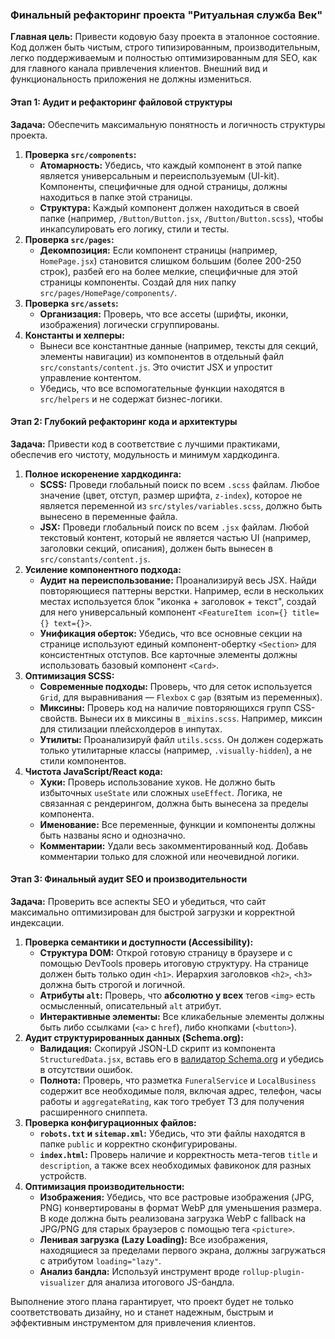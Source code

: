 ### **Финальный рефакторинг проекта "Ритуальная служба Век"**

**Главная цель:** Привести кодовую базу проекта в эталонное состояние. Код должен быть чистым, строго типизированным, производительным, легко поддерживаемым и полностью оптимизированным для SEO, как для главного канала привлечения клиентов. Внешний вид и функциональность приложения не должны измениться.

#### **Этап 1: Аудит и рефакторинг файловой структуры**

**Задача:** Обеспечить максимальную понятность и логичность структуры проекта.

1.  **Проверка `src/components`:**
    - **Атомарность:** Убедись, что каждый компонент в этой папке является универсальным и переиспользуемым (UI-kit). Компоненты, специфичные для одной страницы, должны находиться в папке этой страницы.
    - **Структура:** Каждый компонент должен находиться в своей папке (например, `/Button/Button.jsx`, `/Button/Button.scss`), чтобы инкапсулировать его логику, стили и тесты.
2.  **Проверка `src/pages`:**
    - **Декомпозиция:** Если компонент страницы (например, `HomePage.jsx`) становится слишком большим (более 200-250 строк), разбей его на более мелкие, специфичные для этой страницы компоненты. Создай для них папку `src/pages/HomePage/components/`.
3.  **Проверка `src/assets`:**
    - **Организация:** Проверь, что все ассеты (шрифты, иконки, изображения) логически сгруппированы.
4.  **Константы и хелперы:**
    - Вынеси все константные данные (например, тексты для секций, элементы навигации) из компонентов в отдельный файл `src/constants/content.js`. Это очистит JSX и упростит управление контентом.
    - Убедись, что все вспомогательные функции находятся в `src/helpers` и не содержат бизнес-логики.

#### **Этап 2: Глубокий рефакторинг кода и архитектуры**

**Задача:** Привести код в соответствие с лучшими практиками, обеспечив его чистоту, модульность и минимум хардкодинга.

1.  **Полное искоренение хардкодинга:**
    - **SCSS:** Проведи глобальный поиск по всем `.scss` файлам. Любое значение (цвет, отступ, размер шрифта, `z-index`), которое не является переменной из `src/styles/variables.scss`, должно быть вынесено в переменные файла.
    - **JSX:** Проведи глобальный поиск по всем `.jsx` файлам. Любой текстовый контент, который не является частью UI (например, заголовки секций, описания), должен быть вынесен в `src/constants/content.js`.
2.  **Усиление компонентного подхода:**
    - **Аудит на переиспользование:** Проанализируй весь JSX. Найди повторяющиеся паттерны верстки. Например, если в нескольких местах используется блок "иконка + заголовок + текст", создай для него универсальный компонент `<FeatureItem icon={} title={} text={}>`.
    - **Унификация оберток:** Убедись, что все основные секции на странице используют единый компонент-обертку `<Section>` для консистентных отступов. Все карточные элементы должны использовать базовый компонент `<Card>`.
3.  **Оптимизация SCSS:**
    - **Современные подходы:** Проверь, что для сеток используется `Grid`, для выравнивания — `Flexbox` с `gap` (взятым из переменных).
    - **Миксины:** Проверь код на наличие повторяющихся групп CSS-свойств. Вынеси их в миксины в `_mixins.scss`. Например, миксин для стилизации плейсхолдеров в инпутах.
    - **Утилиты:** Проанализируй файл `utils.scss`. Он должен содержать только утилитарные классы (например, `.visually-hidden`), а не стили компонентов.
4.  **Чистота JavaScript/React кода:**
    - **Хуки:** Проверь использование хуков. Не должно быть избыточных `useState` или сложных `useEffect`. Логика, не связанная с рендерингом, должна быть вынесена за пределы компонента.
    - **Именование:** Все переменные, функции и компоненты должны быть названы ясно и однозначно.
    - **Комментарии:** Удали весь закомментированный код. Добавь комментарии только для сложной или неочевидной логики.

#### **Этап 3: Финальный аудит SEO и производительности**

**Задача:** Проверить все аспекты SEO и убедиться, что сайт максимально оптимизирован для быстрой загрузки и корректной индексации.

1.  **Проверка семантики и доступности (Accessibility):**
    - **Структура DOM:** Открой готовую страницу в браузере и с помощью DevTools проверь итоговую структуру. На странице должен быть только один `<h1>`. Иерархия заголовков `<h2>`, `<h3>` должна быть строгой и логичной.
    - **Атрибуты `alt`:** Проверь, что **абсолютно у всех** тегов `<img>` есть осмысленный, описательный `alt` атрибут.
    - **Интерактивные элементы:** Все кликабельные элементы должны быть либо ссылками (`<a>` с `href`), либо кнопками (`<button>`).
2.  **Аудит структурированных данных (Schema.org):**
    - **Валидация:** Скопируй JSON-LD скрипт из компонента `StructuredData.jsx`, вставь его в [валидатор Schema.org](https://validator.schema.org/) и убедись в отсутствии ошибок.
    - **Полнота:** Проверь, что разметка `FuneralService` и `LocalBusiness` содержит все необходимые поля, включая адрес, телефон, часы работы и `aggregateRating`, как того требует ТЗ для получения расширенного сниппета.
3.  **Проверка конфигурационных файлов:**
    - **`robots.txt` и `sitemap.xml`:** Убедись, что эти файлы находятся в папке `public` и корректно сконфигурированы.
    - **`index.html`:** Проверь наличие и корректность мета-тегов `title` и `description`, а также всех необходимых фавиконок для разных устройств.
4.  **Оптимизация производительности:**
    - **Изображения:** Убедись, что все растровые изображения (JPG, PNG) конвертированы в формат WebP для уменьшения размера. В коде должна быть реализована загрузка WebP с fallback на JPG/PNG для старых браузеров с помощью тега `<picture>`.
    - **Ленивая загрузка (Lazy Loading):** Все изображения, находящиеся за пределами первого экрана, должны загружаться с атрибутом `loading="lazy"`.
    - **Анализ бандла:** Используй инструмент вроде `rollup-plugin-visualizer` для анализа итогового JS-бандла.

Выполнение этого плана гарантирует, что проект будет не только соответствовать дизайну, но и станет надежным, быстрым и эффективным инструментом для привлечения клиентов.

